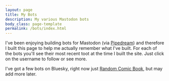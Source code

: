 ```yaml
---
layout: page
title: My Bots
description: My various Mastodon bots
body_class: page-template
permalink: /bots/index.html
---
```


<p>
I've been enjoying building bots for Mastodon (via <a href="https://pipedream.com?via=raymond">Pipedream</a>) and therefore 
I built this page to help me actually remember what I've built. For each of the bots you'll see their 
most recent toot at the time I built the site. Just click on the username to follow or see more.
</p>

<p>
I've got a few bots on Bluesky, right now just <a href="https://bsky.app/profile/randomcomicbook.bsky.social">Random Comic Book</a>, but may add more later.
</p>


<template id="tootDisplay">
	<blockquote class="toot-blockquote">
		<div class="toot-header">
			<a class="toot-profile" rel="noopener" target="_blank">
				<img class="avatar" src="" loading="lazy">
			</a>
			<div class="toot-author">
				<a class="toot-author-name" rel="noopener" target="_blank"></a>
				<a class="toot-author-handle" rel="noopener" target="_blank"></a>
			</div>
		</div>
		<p class="toot-body"></p>

		<p>
		<img class="toot-media-img" src="" loading="lazy">
		</p>

		<div class="toot-footer">
			<a id="link" target="_blank" class="toot-date" rel="noopener"></a>
		</div>

	</blockquote>
</template>

<div id="bots">
</div>

<script>
let BOTS = [
	'https://botsin.space/@npsbot',
	'https://botsin.space/@randomalbumcover',
	'https://botsin.space/@randomcomicbook',
	'https://botsin.space/@superjoycat',
	'https://botsin.space/@rulesofacquisition',
	'https://botsin.space/@tbshoroscope',
	'https://botsin.space/@thisdayinhistory',
	'https://botsin.space/@myrandomsuperhero',
];

let formatter = new Intl.DateTimeFormat('en-US', {
  dateStyle:'long',
  timeStyle:'medium'
});

document.addEventListener('DOMContentLoaded', init, false);
async function init() {
	
	let template = document.querySelector('#tootDisplay');
	let $bots = document.querySelector('#bots');
	
	for(let bot of BOTS) {
		let lastToot = await getLastToot(bot);
		let clone = template.content.cloneNode(true);
		clone.querySelector('.toot-author-name').innerText = lastToot.name;
		clone.querySelector('.toot-author-name').href = bot;
		clone.querySelector('.toot-author-handle').innerText = lastToot.handle;

		clone.querySelector('.toot-body').innerHTML = lastToot.description;
		clone.querySelector('.toot-profile').href = bot;
		clone.querySelector('img.avatar').src = lastToot.avatar;
		clone.querySelector('img.avatar').alt = `Mastodon author for ${lastToot.name}`;
		clone.querySelector('img.avatar').title = `Mastodon author for ${lastToot.name}`;

		if(lastToot.image) {
			clone.querySelector('img.toot-media-img').src=lastToot.image;
		}
		clone.querySelector('.toot-footer a').innerHTML = lastToot.date;
		clone.querySelector('.toot-footer a').href = lastToot.link;
		$bots.append(clone);
	}

}

async function getLastToot(bot) {
	console.log(`about to fetch ${bot}`);
	let rssFeedUrl = bot.replace(/@([a-z])/i, 'users/$1') + '.rss';
	let feedReq = await fetch(rssFeedUrl);
	let feedXml = await feedReq.text();
	let parser = new DOMParser();
	let doc = parser.parseFromString(feedXml, "application/xml");

	let latestItem = doc.querySelector('item');
	let toot = {};
	toot.name = doc.querySelector('title').innerHTML;
	toot.avatar = doc.querySelector('image url').innerHTML;
	toot.date = formatter.format(new Date(latestItem.querySelector('pubDate').innerHTML));
	toot.link = latestItem.querySelector('link').innerHTML;
	toot.description = unescape(latestItem.querySelector('description').innerHTML);

	// you cant query select on x:y, this works though
	let media = latestItem.querySelector('[medium="image"]');
	if(media) {
		let img = media.getAttribute('url');
		toot.image = img;
	}

	// I bet I could do this in one line - don't care though
	let handleBits = bot.replace('https://','').split('/');
	toot.handle = `${handleBits[1]}@${handleBits[0]}`;
	console.log('toot', toot);

	return toot;
}

function unescape(s) {
	/*
	The first quote one was based on me seeing &amp;quote; from ROA account. May update this later.
	*/
	return s.replaceAll('&lt;', '<')
	.replaceAll('&gt;','>')
	.replaceAll('&amp;quot;', '"')
	.replaceAll('&quot;', '"')
  	.replaceAll('&#39;', "'");
}
</script>